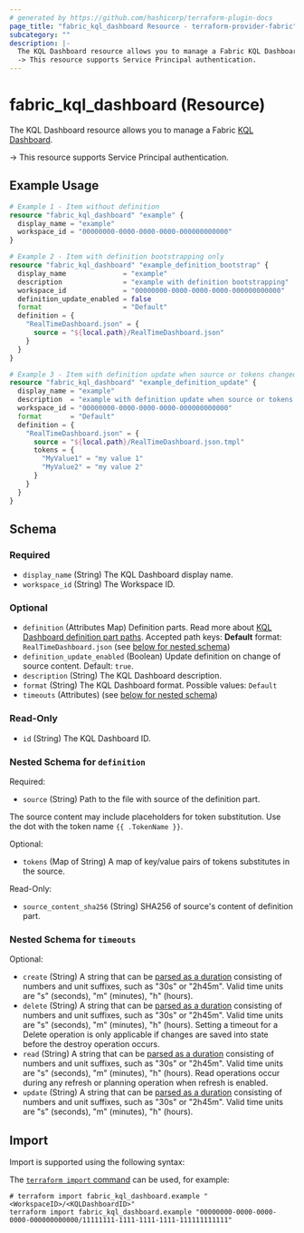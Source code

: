 ```yaml
---
# generated by https://github.com/hashicorp/terraform-plugin-docs
page_title: "fabric_kql_dashboard Resource - terraform-provider-fabric"
subcategory: ""
description: |-
  The KQL Dashboard resource allows you to manage a Fabric KQL Dashboard https://learn.microsoft.com/fabric/real-time-intelligence/dashboard-real-time-create.
  -> This resource supports Service Principal authentication.
---
```


# fabric_kql_dashboard (Resource)

The KQL Dashboard resource allows you to manage a Fabric [KQL Dashboard](https://learn.microsoft.com/fabric/real-time-intelligence/dashboard-real-time-create).

-> This resource supports Service Principal authentication.

## Example Usage

```terraform
# Example 1 - Item without definition
resource "fabric_kql_dashboard" "example" {
  display_name = "example"
  workspace_id = "00000000-0000-0000-0000-000000000000"
}

# Example 2 - Item with definition bootstrapping only
resource "fabric_kql_dashboard" "example_definition_bootstrap" {
  display_name              = "example"
  description               = "example with definition bootstrapping"
  workspace_id              = "00000000-0000-0000-0000-000000000000"
  definition_update_enabled = false
  format                    = "Default"
  definition = {
    "RealTimeDashboard.json" = {
      source = "${local.path}/RealTimeDashboard.json"
    }
  }
}

# Example 3 - Item with definition update when source or tokens changed
resource "fabric_kql_dashboard" "example_definition_update" {
  display_name = "example"
  description  = "example with definition update when source or tokens changed"
  workspace_id = "00000000-0000-0000-0000-000000000000"
  format       = "Default"
  definition = {
    "RealTimeDashboard.json" = {
      source = "${local.path}/RealTimeDashboard.json.tmpl"
      tokens = {
        "MyValue1" = "my value 1"
        "MyValue2" = "my value 2"
      }
    }
  }
}
```

<!-- schema generated by tfplugindocs -->
## Schema

### Required

- `display_name` (String) The KQL Dashboard display name.
- `workspace_id` (String) The Workspace ID.

### Optional

- `definition` (Attributes Map) Definition parts. Read more about [KQL Dashboard definition part paths](https://learn.microsoft.com/rest/api/fabric/articles/item-management/definitions/kql-dashboard-definition). Accepted path keys: **Default** format: `RealTimeDashboard.json` (see [below for nested schema](#nestedatt--definition))
- `definition_update_enabled` (Boolean) Update definition on change of source content. Default: `true`.
- `description` (String) The KQL Dashboard description.
- `format` (String) The KQL Dashboard format. Possible values: `Default`
- `timeouts` (Attributes) (see [below for nested schema](#nestedatt--timeouts))

### Read-Only

- `id` (String) The KQL Dashboard ID.

<a id="nestedatt--definition"></a>

### Nested Schema for `definition`

Required:

- `source` (String) Path to the file with source of the definition part.

The source content may include placeholders for token substitution. Use the dot with the token name `{{ .TokenName }}`.

Optional:

- `tokens` (Map of String) A map of key/value pairs of tokens substitutes in the source.

Read-Only:

- `source_content_sha256` (String) SHA256 of source's content of definition part.

<a id="nestedatt--timeouts"></a>

### Nested Schema for `timeouts`

Optional:

- `create` (String) A string that can be [parsed as a duration](https://pkg.go.dev/time#ParseDuration) consisting of numbers and unit suffixes, such as "30s" or "2h45m". Valid time units are "s" (seconds), "m" (minutes), "h" (hours).
- `delete` (String) A string that can be [parsed as a duration](https://pkg.go.dev/time#ParseDuration) consisting of numbers and unit suffixes, such as "30s" or "2h45m". Valid time units are "s" (seconds), "m" (minutes), "h" (hours). Setting a timeout for a Delete operation is only applicable if changes are saved into state before the destroy operation occurs.
- `read` (String) A string that can be [parsed as a duration](https://pkg.go.dev/time#ParseDuration) consisting of numbers and unit suffixes, such as "30s" or "2h45m". Valid time units are "s" (seconds), "m" (minutes), "h" (hours). Read operations occur during any refresh or planning operation when refresh is enabled.
- `update` (String) A string that can be [parsed as a duration](https://pkg.go.dev/time#ParseDuration) consisting of numbers and unit suffixes, such as "30s" or "2h45m". Valid time units are "s" (seconds), "m" (minutes), "h" (hours).

## Import

Import is supported using the following syntax:

The [`terraform import` command](https://developer.hashicorp.com/terraform/cli/commands/import) can be used, for example:

```shell
# terraform import fabric_kql_dashboard.example "<WorkspaceID>/<KQLDashboardID>"
terraform import fabric_kql_dashboard.example "00000000-0000-0000-0000-000000000000/11111111-1111-1111-1111-111111111111"
```
